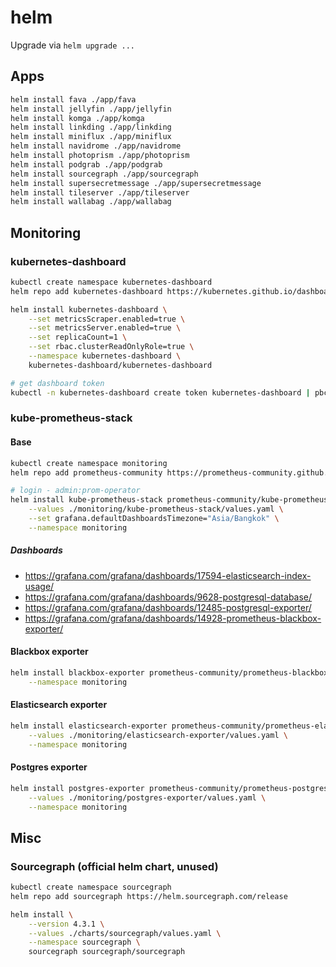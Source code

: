 # helm

Upgrade via `helm upgrade ...`

## Apps

```bash
helm install fava ./app/fava
helm install jellyfin ./app/jellyfin
helm install komga ./app/komga
helm install linkding ./app/linkding
helm install miniflux ./app/miniflux
helm install navidrome ./app/navidrome
helm install photoprism ./app/photoprism
helm install podgrab ./app/podgrab
helm install sourcegraph ./app/sourcegraph
helm install supersecretmessage ./app/supersecretmessage
helm install tileserver ./app/tileserver
helm install wallabag ./app/wallabag
```

## Monitoring

### kubernetes-dashboard

```bash
kubectl create namespace kubernetes-dashboard
helm repo add kubernetes-dashboard https://kubernetes.github.io/dashboard/

helm install kubernetes-dashboard \
    --set metricsScraper.enabled=true \
    --set metricsServer.enabled=true \
    --set replicaCount=1 \
    --set rbac.clusterReadOnlyRole=true \
    --namespace kubernetes-dashboard \
    kubernetes-dashboard/kubernetes-dashboard

# get dashboard token
kubectl -n kubernetes-dashboard create token kubernetes-dashboard | pbcopy
```

### kube-prometheus-stack

#### Base

```bash
kubectl create namespace monitoring
helm repo add prometheus-community https://prometheus-community.github.io/helm-charts

# login - admin:prom-operator
helm install kube-prometheus-stack prometheus-community/kube-prometheus-stack \
    --values ./monitoring/kube-prometheus-stack/values.yaml \
    --set grafana.defaultDashboardsTimezone="Asia/Bangkok" \
    --namespace monitoring
```

##### Dashboards

- <https://grafana.com/grafana/dashboards/17594-elasticsearch-index-usage/>
- <https://grafana.com/grafana/dashboards/9628-postgresql-database/>
- <https://grafana.com/grafana/dashboards/12485-postgresql-exporter/>
- <https://grafana.com/grafana/dashboards/14928-prometheus-blackbox-exporter/>

#### Blackbox exporter

```bash
helm install blackbox-exporter prometheus-community/prometheus-blackbox-exporter \
    --namespace monitoring
```

#### Elasticsearch exporter

```bash
helm install elasticsearch-exporter prometheus-community/prometheus-elasticsearch-exporter \
    --values ./monitoring/elasticsearch-exporter/values.yaml \
    --namespace monitoring
```

#### Postgres exporter

```bash
helm install postgres-exporter prometheus-community/prometheus-postgres-exporter \
    --values ./monitoring/postgres-exporter/values.yaml \
    --namespace monitoring
```

<!-- #### Mongodb exporter

```bash
helm install mongodb-exporter prometheus-community/prometheus-mongodb-exporter \
    --values ./monitoring/mongodb-exporter/values.yaml \
    --namespace monitoring
``` -->

<!-- #### Opencost

<https://www.opencost.io/docs/install>

```bash
helm install opencost ./monitoring/opencost --namespace monitoring
``` -->

## Misc

### Sourcegraph (official helm chart, unused)

```bash
kubectl create namespace sourcegraph
helm repo add sourcegraph https://helm.sourcegraph.com/release

helm install \
    --version 4.3.1 \
    --values ./charts/sourcegraph/values.yaml \
    --namespace sourcegraph \
    sourcegraph sourcegraph/sourcegraph
```
